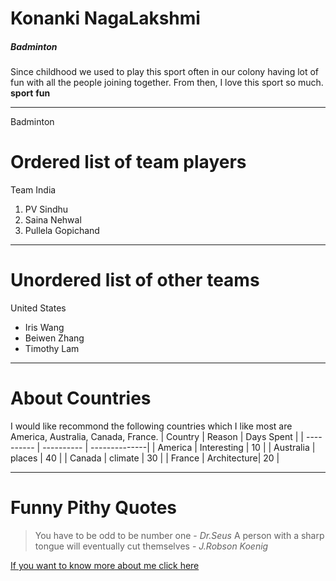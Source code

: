 # Konanki NagaLakshmi
##### Badminton
Since childhood we used to play this sport often in our colony having lot of fun with all the people joining together. From then, I love this sport so much.
**sport**   **fun**

---

Badminton
# Ordered list of team players
Team India
 1. PV Sindhu
 2. Saina Nehwal
 3. Pullela Gopichand

 ---
 # Unordered list of other teams
 United States
 * Iris Wang
 * Beiwen Zhang
 * Timothy Lam

---

# About Countries
I would like recommond the following countries which I like most are America, Australia, Canada, France.
|   Country  |   Reason    |   Days Spent  |
| ---------- | ----------  | --------------|
|  America   | Interesting |   10          |
|  Australia | places      |   40          |
|  Canada    | climate     |   30          |
|  France    | Architecture|   20          |

---
# Funny Pithy Quotes
> You have to be odd to be number one - *Dr.Seus*
> A person with a sharp tongue will eventually cut themselves - *J.Robson Koenig*



[If you want to know more about me click here](AboutMe.md)
